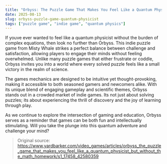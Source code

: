 ```yaml
---
title: "Orbyss: The Puzzle Game That Makes You Feel Like a Quantum Physicist"
date: 2025-08-13
slug: orbyss-puzzle-game-quantum-physicist
tags: ["puzzle game", "indie game", "quantum physics"]
---
```


If youve ever wanted to feel like a quantum physicist without the burden of complex equations, then look no further than Orbyss. This indie puzzle game from Misty Whale strikes a perfect balance between challenge and satisfaction, allowing players to engage their minds without feeling overwhelmed. Unlike many puzzle games that either frustrate or coddle, Orbyss invites you into a world where every solved puzzle feels like a small victory in the realm of science.

The games mechanics are designed to be intuitive yet thought-provoking, making it accessible to both seasoned gamers and newcomers alike. With its unique blend of engaging gameplay and scientific themes, Orbyss stands out in a crowded market of indie games. Its not just about solving puzzles; its about experiencing the thrill of discovery and the joy of learning through play.

As we continue to explore the intersection of gaming and education, Orbyss serves as a reminder that games can be both fun and intellectually stimulating. Will you take the plunge into this quantum adventure and challenge your mind?

> Original source: https://www.yardbarker.com/video_games/articles/orbyss_the_puzzle_game_that_makes_you_feel_like_a_quantum_physicist_but_without_the_math_homework/s1_17458_42580359